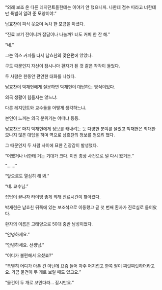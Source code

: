 “외래 보조 온 다른 레지던트들한테는 이야기 안 했으니까. 나한테 점수 따라고 너한테만 특별히 알려 준 모양이야.”

남효찬이 피식 웃으며 녹차 한 모금을 마셨다.

“진료 보기 전이니까 잡담이나 나눌까? 너도 커피 한 잔 해.”

“네.”

그는 믹스 커피를 타서 남효찬의 맞은편에 앉았다.

구도 때문인지 자신이 잠시나마 환자가 된 것 같은 착각이 들었다.

두 사람은 한동안 편안한 대화를 나눴다.

남효찬이 박재현에게 질문하면 박재현이 대답하는 방식이었다.

의국 생활이 힘들지는 않느냐.

다른 레지던트와 교수들을 어떻게 생각하느냐.

본인이 느끼는 의국 분위기는 어떠냐 등등.

남효찬은 마치 박재현에게 정보를 캐내려는 듯 다양한 분야를 물었고 박재현은 최대한 모나지 않은 대답을 하며 역으로 남효찬의 정보를 얻으려 했다.

그 때문인지 두 사람 사이에 묘한 긴장감이 발생했다.

“어쨌거나 너한테 거는 기대가 크다. 이번 총상 사건으로 널 다시 봤거든.”

“…….”

“앞으로도 열심히 해 봐.”

“네. 교수님.”

잡답이 끝나자 타이밍 좋게 외래 진료시간이 찾아왔다.

박재현은 남효찬 뒤쪽에 있는 보조석으로 이동했고 곧 첫 번째 환자가 진료실로 들어왔다.

환자의 이름은 고태양으로 50대 중반 남성이었다.

“안녕하세요.”

“안녕하세요. 선생님.”

“어디가 불편해서 오셨죠?”

“특별히 어디가 아픈 건 아닌데 요즘 들어 자주 어지럽고 한쪽 팔이 찌릿찌릿하더라고요. 가끔 물건이 두 개로 보일 때도 있고요.”

“물건이 두 개로 보인다라… 잠시만요.”